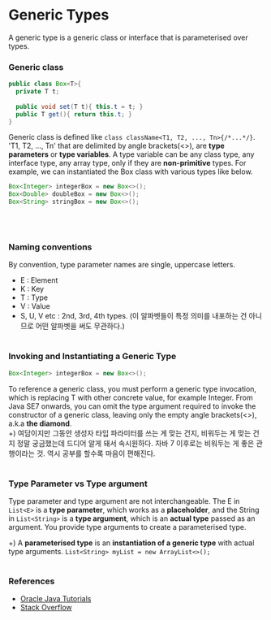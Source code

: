 # Generic Types
A generic type is a generic class or interface that is parameterised over types. 

### Generic class
```java
public class Box<T>{
  private T t;
  
  public void set(T t){ this.t = t; }
  public T get(){ return this.t; }
}
```
Generic class is defined like `class className<T1, T2, ..., Tn>{/*...*/}`. 'T1, T2, ..., Tn' that are delimited by angle brackets(<>), are **type parameters** or **type variables**. A type variable can be any class type, any interface type, any array type, only if they are **non-primitive** types. For example, we can instantiated the Box class with various types like below.

```java
Box<Integer> integerBox = new Box<>();
Box<Double> doubleBox = new Box<>();
Box<String> stringBox = new Box<>();
```
<br/><br/>
### Naming conventions
By convention, type parameter names are single, uppercase letters.
* E : Element
* K : Key
* T : Type
* V : Value
* S, U, V etc : 2nd, 3rd, 4th types. (이 알파벳들이 특정 의미를 내포하는 건 아니므로 어떤 알파벳을 써도 무관하다.)
<br/><br/>

### Invoking and Instantiating a Generic Type
```java
Box<Integer> integerBox = new Box<>();
```
To reference a generic class, you must perform a generic type invocation, which is replacing T with other concrete value, for example Integer. From Java SE7 onwards, you can omit the type argument required to invoke the constructor of a generic class, leaving only the empty angle brackets(<>), a.k.a **the diamond**.  
+) 여담이지만 그동안 생성자 타입 파라미터를 쓰는 게 맞는 건지, 비워두는 게 맞는 건지 정말 궁금했는데 드디어 알게 돼서 속시원하다. 자바 7 이후로는 비워두는 게 좋은 관행이라는 것. 역시 공부를 할수록 마음이 편해진다. 
<br/><br/>

### Type Parameter vs Type argument
Type parameter and type argument are not interchangeable. The E in `List<E>` is a **type parameter**, which works as a **placeholder**, and the String in `List<String>` is a **type argument**, which is an **actual type** passed as an argument. You provide type arguments to create a parameterised type. 

+) A **parameterised type** is an **instantiation of a generic type** with actual type arguments.
`List<String> myList = new ArrayList<>();`
<br/><br/>

### References
* [Oracle Java Tutorials](https://docs.oracle.com/javase/tutorial/java/generics/types.html)
* [Stack Overflow](https://stackoverflow.com/questions/4073359/understanding-java-generics-type-parameter-conventions)
